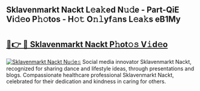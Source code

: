 ## Sklavenmarkt Nackt L𝚎a𝚔ed N𝚞𝚍e - Part-QiE Vi𝚍𝚎o P𝚑𝚘tos - H𝚘𝚝 O𝚗𝚕yf𝚊ns L𝚎a𝚔s eB1My

# <h2><a href="http://kfbjifw.oniu.top/?m=Sklavenmarkt+Nackt">🔗👉 🔴 Sklavenmarkt Nackt P𝚑ot𝚘𝚜 V𝚒d𝚎o</a></h2>

[![Sklavenmarkt Nackt Nu𝚍e𝚜](https://i.imgur.com/0qMVB7G.gif)](http://kfbjifw.oniu.top/?m=Sklavenmarkt+Nackt)
Social media innovator Sklavenmarkt Nackt, recognized for sharing dance and lifestyle ideas, through presentations and blogs. Compassionate healthcare professional Sklavenmarkt Nackt, celebrated for their dedication and kindness in caring for others.  
